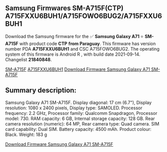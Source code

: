 <h2>Samsung Firmwares SM-A715F(CTP) A715FXXU6BUH1/A715FOWO6BUG2/A715FXXU6BUH1</h2>
Download the Samsung firmware for the ✅ <strong>Samsung Galaxy A71 </strong> ⭐ <strong>SM-A715F</strong> with product code <strong>CTP</strong> <strong> from Paraguay</strong>. This firmware has version number PDA <strong>A715FXXU6BUH1</strong> and CSC A715FOWO6BUG2. The operating system of this firmware is Android R , with build date 2021-09-14. Changelist <strong>21840848</strong>.


[SM-A715F](https://samfirm.shop/samsung/model/SM-A715F)
[A715FXXU6BUH1](https://samfirm.shop/samsung/pda/A715FXXU6BUH1)
[Download Firmware Samsung Galaxy A71 SM-A715F](https://samfirm.shop/samsung/firmware/456998)
<h2>Summary description:</h2>
<p>Samsung Galaxy A71 SM-A715F. Display diagonal: 17 cm (6.7"), Display resolution: 1080 x 2400 pixels, Display type: SAMOLED. Processor frequency: 2.2 GHz, Processor family: Qualcomm Snapdragon, Processor model: 730. RAM capacity: 6 GB, Internal storage capacity: 128 GB. Rear camera resolution (numeric): 64 MP, Rear camera type: Quad camera. SIM card capability: Dual SIM. Battery capacity: 4500 mAh. Product colour: Black. Weight: 183 g</p>


[Download Firmware Samsung Galaxy A71 SM-A715F](https://samfirm.shop/samsung/firmware/456998)
